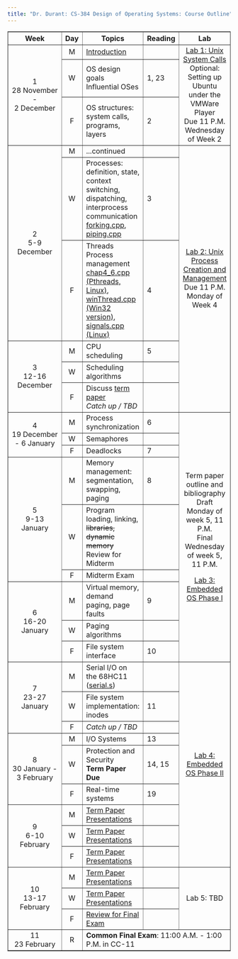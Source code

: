 ```yaml
---
title: "Dr. Durant: CS-384 Design of Operating Systems: Course Outline"
---
```


<table border>
<tr>
    <th>Week</th>
    <th>Day</th>
    <th>Topics</th>
    <th>Reading</th>
    <th>Lab</th>
</tr>

<tr>
    <td rowspan="3" align="center">1<br>28&nbsp;November - 2&nbsp;December</td>
    <td align="center">M</td>
    <td><a href="cs384-01.pdf">Introduction</a></td>
    <td></td>
    <td rowspan="3" align="center"><a href="lab1.html">Lab 1: Unix System Calls</a>
        <br/>Optional: Setting up Ubuntu under the VMWare Player
        <br/>Due 11 P.M. Wednesday of Week 2</td>
</tr>
<tr>
    <td align="center">W</td>
    <td>OS design goals<br/>Influential OSes</td>
    <td>1, 23</td>
</tr>
<tr>
    <td align="center">F</td>
    <td>OS structures: system calls, programs, layers</td>
    <td>2</td>
</tr>

<tr>
    <td rowspan="3" align="center">2<br>5-9 December</td>
    <td align="center">M</td>
    <td>...continued</td>
    <td></td>
    <td rowspan="6" align="center"><a href="lab2.html">Lab 2: Unix Process Creation and Management</a><br/>Due 11 P.M. Monday of Week 4</td>
</tr>
<tr>
    <td align="center">W</td>
    <td>Processes: definition, state, context switching, dispatching, interprocess communication
	<br/><a href="forking.cpp">forking.cpp</a>, <a href="piping.cpp">piping.cpp</a></td>
    <td>3</td>
</tr>
<tr>
    <td align="center">F</td>
    <td>Threads<br/>Process management
        <br/><a href="chap4_6.cpp">chap4_6.cpp (Pthreads, Linux)</a>,
             <a href="winThread.cpp">winThread.cpp (Win32 version)</a>,
             <a href="signals.cpp">signals.cpp (Linux)</a></td>
    <td>4</td>
</tr>

<tr>
    <td rowspan="3" align="center">3<br>12-16 December</td>
    <td align="center">M</td>
    <td>CPU scheduling</td>
    <td>5</td>
</tr>
<tr>
    <td align="center">W</td>
    <td>Scheduling algorithms</td>
    <td></td>
</tr>
<tr>
    <td align="center">F</td>
    <td>Discuss <a href="paper.html">term paper</a><br/><em>Catch up / TBD</em></td>
    <td></td>
</tr>

<tr>
    <td rowspan="3" align="center">4<br>19&nbsp;December - 6&nbsp;January</td>
    <td align="center">M</td>
    <td>Process synchronization</td>
    <td>6</td>
    <td rowspan="9" align="center"><p>Term paper outline and bibliography<br/>Draft Monday of week 5, 11 P.M.<br/>Final Wednesday of week 5, 11 P.M.</p>
        <p><a href="lab3.html">Lab 3: Embedded OS Phase I</a></p></td>
</tr>
<tr>
    <td align="center">W</td>
    <td>Semaphores</td>
    <td></td>
</tr>
<tr>
    <td align="center">F</td>
    <td>Deadlocks</td>
    <td>7</td>
</tr>

<tr>
    <td rowspan="3" align="center">5<br>9-13 January</td>
    <td align="center">M</td>
    <td>Memory management: segmentation, swapping, paging</td>
    <td>8</td>
</tr>
<tr>
    <td align="center">W</td>
    <td>Program loading, linking, <strike>libraries, dynamic memory</strike><br/>Review for Midterm</td>
    <td></td>
</tr>
<tr>
    <td align="center">F</td>
    <td>Midterm Exam</td>
    <td></td>
</tr>

<tr>
    <td rowspan="3" align="center">6<br>16-20 January</td>
    <td align="center">M</td>
    <td>Virtual memory, demand paging, page faults</td>
    <td>9</td>
</tr>
<tr>
    <td align="center">W</td>
    <td>Paging algorithms</td>
    <td></td>
</tr>
<tr>
    <td align="center">F</td>
    <td>File system interface</td>
    <td>10</td>
</tr>

<tr>
    <td rowspan="3" align="center">7<br>23-27 January</td>
    <td align="center">M</td>
    <td>Serial I/O on the 68HC11 (<a href="serial.s">serial.s</a>)</td>
    <td></td>
    <td rowspan="9" align="center"><a href="lab4.html">Lab 4: Embedded OS Phase II</a></td>
</tr>
<tr>
    <td align="center">W</td>
    <td>File system implementation: inodes</td>
    <td>11</td>
</tr>
<tr>
    <td align="center">F</td>
    <td><em>Catch up / TBD</em></td>
    <td></td>
</tr>

<tr>
    <td rowspan="3" align="center">8<br>30&nbsp;January - 3&nbsp;February</td>
    <td align="center">M</td>
    <td>I/O Systems</td>
    <td>13</td>
</tr>
<tr>
    <td align="center">W</td>
    <td>Protection and Security<br/><strong>Term Paper Due</strong></td>
    <td>14, 15</td>
</tr>
<tr>
    <td align="center">F</td>
    <td>Real-time systems</td>
    <td>19</td>
</tr>

<tr>
    <td rowspan="3" align="center">9<br>6-10 February</td>
    <td align="center">M</td>
    <td><a href="presentations.html">Term Paper Presentations</a></td>
    <td></td>
</tr>
<tr>
    <td align="center">W</td>
    <td><a href="presentations.html">Term Paper Presentations</a></td>
    <td></td>
</tr>
<tr>
    <td align="center">F</td>
    <td><a href="presentations.html">Term Paper Presentations</a></td>
    <td></td>
</tr>

<tr>
    <td rowspan="3" align="center">10<br>13-17 February</td>
    <td align="center">M</td>
    <td><a href="presentations.html">Term Paper Presentations</a></td>
    <td></td>
    <td rowspan="3" align="center">Lab 5: TBD</td>
</tr>
<tr>
    <td align="center">W</td>
    <td><a href="presentations.html">Term Paper Presentations</a></td>
    <td></td>
</tr>
<tr>
    <td align="center">F</td>
    <td><a href="commonFinalTopics.html">Review for Final Exam</a></td>
    <td></td>
</tr>

<tr>
    <td rowspan="3" align="center">11<br>23 February</td>
    <td align="center">R</td>
    <td colspan="3"><strong>Common Final Exam</strong>:
		11:00 A.M. - 1:00 P.M. in CC-11</td>
</tr>

</table>
